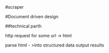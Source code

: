 #scraper

#Document driven design 

##technical parth 

http request for some url -> html

parse html - >into structured data 
output results 
